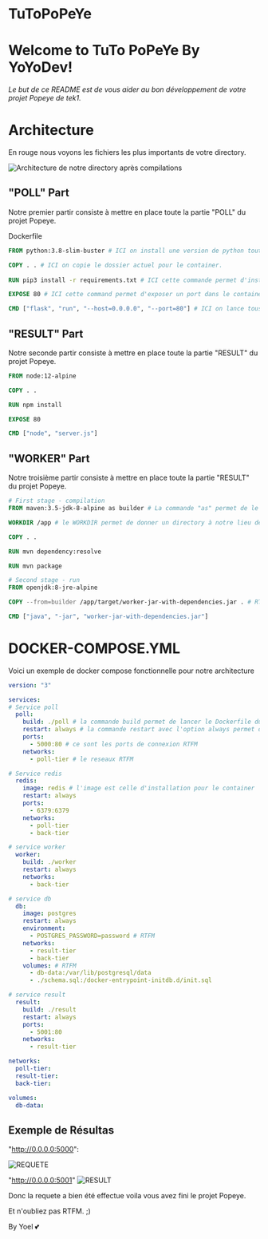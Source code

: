# TuToPoPeYe

# Welcome to TuTo PoPeYe By YoYoDev!

*Le but de ce README est de vous aider au bon développement de votre projet Popeye de tek1.*

# Architecture
En rouge nous voyons les fichiers les plus importants de votre directory.

![Architecture de notre directory après compilations](https://i.imgur.com/fpYEfAr.png)

## "POLL" Part

Notre premier partir consiste à mettre en place toute la partie "POLL" du projet Popeye.

Dockerfile

```Dockerfile
FROM python:3.8-slim-buster # ICI on install une version de python toute version de python3 marches

COPY . . # ICI on copie le dossier actuel pour le container.
		 
RUN pip3 install -r requirements.txt # ICI cette commande permet d'installer les dépendances python3

EXPOSE 80 # ICI cette command permet d'exposer un port dans le container en l'occurrence le port 80

CMD ["flask", "run", "--host=0.0.0.0", "--port=80"] # ICI on lance tous simplement l'appli FLASK
```

## "RESULT" Part

Notre seconde partir consiste à mettre en place toute la partie "RESULT" du projet Popeye.

```Dockerfile
FROM node:12-alpine

COPY . .

RUN npm install

EXPOSE 80

CMD ["node", "server.js"]
```

## "WORKER" Part

Notre troisième partir consiste à mettre en place toute la partie "RESULT" du projet Popeye.

```Dockerfile
# First stage - compilation
FROM maven:3.5-jdk-8-alpine as builder # La commande "as" permet de le nommer builder dans notre cas

WORKDIR /app # le WORKDIR permet de donner un directory à notre lieu de travail pour ne pas être perdu

COPY . .

RUN mvn dependency:resolve

RUN mvn package

# Second stage - run
FROM openjdk:8-jre-alpine

COPY --from=builder /app/target/worker-jar-with-dependencies.jar . # RTFM

CMD ["java", "-jar", "worker-jar-with-dependencies.jar"]
```

# DOCKER-COMPOSE.YML

Voici un exemple de docker compose fonctionnelle pour notre architecture

```yml
version: "3"

services:
# Service poll
  poll:
    build: ./poll # la commande build permet de lancer le Dockerfile du directory poll 
    restart: always # la commande restart avec l'option always permet de redémarrer le container dès qu'il crash
    ports:
      - 5000:80 # ce sont les ports de connexion RTFM
    networks:
      - poll-tier # le reseaux RTFM

# Service redis
  redis:
    image: redis # l'image est celle d'installation pour le container
    restart: always
    ports:
      - 6379:6379
    networks:
      - poll-tier
      - back-tier

# service worker
  worker:
    build: ./worker
    restart: always
    networks:
      - back-tier

# service db
  db:
    image: postgres
    restart: always
    environment:
      - POSTGRES_PASSWORD=password # RTFM
    networks:
      - result-tier
      - back-tier
    volumes: # RTFM
      - db-data:/var/lib/postgresql/data
      - ./schema.sql:/docker-entrypoint-initdb.d/init.sql

# service result
  result:
    build: ./result
    restart: always
    ports:
      - 5001:80
    networks:
      - result-tier

networks:
  poll-tier:
  result-tier:
  back-tier:

volumes:
  db-data:
```

## Exemple de Résultas
"http://0.0.0.0:5000":



![REQUETE](https://cdn.discordapp.com/attachments/811361338324418643/817099919366160404/unknown.png)









"http://0.0.0.0:5001"
![RESULT](https://cdn.discordapp.com/attachments/811361338324418643/817099993478856734/unknown.png)






Donc la requete a bien été effectue voila vous avez fini le projet Popeye.


Et n'oubliez pas RTFM. ;)

By Yoel :two_hearts:
